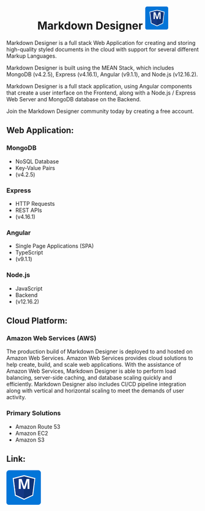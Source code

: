 # <center>__Markdown Designer__ <img src="img/MarkdownBlue.svg" width="60" height="60"></center>
<p>
  Markdown Designer is a full stack Web Application for creating and storing high-quality styled documents in the cloud with support for several different Markup Languages.
</p>
<p>
  Markdown Designer is built using the MEAN Stack, which includes MongoDB (v4.2.5), Express (v4.16.1), Angular (v9.1.1), and Node.js (v12.16.2). 
</p>
<p>
  Markdown Designer is a full stack application, using Angular components that create a user interface on the Frontend, along with a Node.js / Express Web Server and MongoDB database on the Backend.
</p>
<p>
  Join the Markdown Designer community today by creating a free account.
</p>

## __Web Application__:

### MongoDB
  * NoSQL Database
  * Key-Value Pairs
  * (v4.2.5)
  
### Express
  * HTTP Requests
  * REST APIs
  * (v4.16.1)

### Angular
  * Single Page Applications (SPA)
  * TypeScript
  * (v9.1.1)

### Node.js
  * JavaScript
  * Backend
  * (v12.16.2)



## __Cloud Platform__:

### Amazon Web Services (AWS)
<p>
  The production build of Markdown Designer is deployed to and hosted on Amazon Web Services. Amazon Web Services provides cloud solutions to help create, build,
  and scale web applications. With the assistance of Amazon Web Services, Markdown Designer is able to perform load balancing, server-side caching, and database scaling quickly and efficiently. Markdown Designer also includes CI/CD pipeline integration along with vertical and horizontal scaling to meet the demands of user activity.
</p>

### Primary Solutions
  * Amazon Route 53
  * Amazon EC2
  * Amazon S3


## __Link__:
<a target="_blank" href="https://markdowndesigner.com">
<img src="img/MarkdownBlue.svg" width="90" height="90">
</a>
